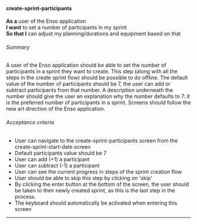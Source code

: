 #### create-sprint-participants
**As a** user of the Enso application <br />
**I want** to set a number of participants in my sprint <br />
**So that I** can adjust my planning/durations and equipment based on that

###### Summary
A user of the Enso application should be able to set the number of participants in a sprint they want to create. This step (along with all the steps in the create sprint flow) should be possible to do offline. The default value of the number of participants should be 7, the user can add or subtract participants from that number. A description underneath the number should give the user an explanation why the number defaults to 7: it is the preferred number of participants in a sprint. Screens should follow the new art direction of the Enso application.

###### Acceptance criteria
- User can navigate to the create-sprint-participants screen from the create-sprint-start-date screen
- Default participants value should be 7
- User can add (+1) a participant
- User can subtract (-1) a participant
- User can see the current progress in steps of the sprint creation flow
- User should be able to skip this step by clicking on 'skip'
- By clicking the enter button at the bottom of the screen, the user should be taken to their newly created sprint, as this is the last step in the process.
- The keyboard should automatically be activated when entering this screen

---
